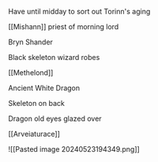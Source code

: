 Have until midday to sort out Torinn's aging

[[Mishann]] priest of morning lord

Bryn Shander

Black skeleton wizard robes

[[Methelond]] 

Ancient White Dragon

Skeleton on back

Dragon old eyes glazed over

[[Arveiaturace]]

![[Pasted image 20240523194349.png]]





